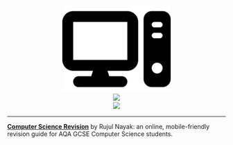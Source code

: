 <div align="center">
    <a href="https://cs.rujulnayak.com/">
      <img
        src="https://raw.githubusercontent.com/nayakrujul/CompSci/main/revision/icons/logo.svg"
        height="200px" alt="CS logo" title="https://cs.rujulnayak.com/" />
    </a>
    <br />
    <a href="https://cs.rujulnayak.com/" style="text-decoration: none;">
        <img src="https://img.shields.io/website/https/cs.rujulnayak.com/index.html.svg" />
    </a>
    <br />
    <a href="https://github.com/nayakrujul/CompSci/blob/main/LICENSE" style="text-decoration: none;">
        <img src="https://img.shields.io/github/license/nayakrujul/CompSci" />
    </a>
</div>

<hr />

**[Computer Science Revision](https/cs.rujulnayak.com/)** by Rujul Nayak: an online, mobile-friendly revision guide for AQA GCSE Computer Science students.
